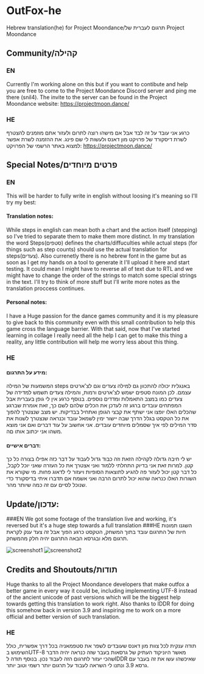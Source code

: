 # OutFox-he
Hebrew translation(he) for Project Moondance/תרגום לעברית של Project Moondance

## Community/קהילה

### EN

Currently I'm working alone on this but if you want to contibute and help you are free to come to the Project Moondance Discord server and ping me there (snil4).
The invite to the server can be found in the Project Moondance website: https://projectmoon.dance/

### HE 

כרגע אני עובד על זה לבד אבל אם מישהו רוצה לתרום ולעזור אתם מוזמנים להצטרף לשרת דיסקורד של פרויקט מון דאנס ולעשות לי שם פינג.
את ההזמנה לשרת אפשר למצוא באתר הרשמי של הפרויקט: https://projectmoon.dance/

## Special Notes/פרטים מיוחדים

### EN

This will be harder to fully write in english without loosing it's meaning so I'll try my best:
#### Translation notes:
While steps in english can mean both a chart and the action itself (stepping) so I've tried to separate them to make them more distinct.
In my translation the word Steps(סטפים) defines the charts/diffuculties while actual steps (for things such as step counts) should use the actual translation for steps(צעדים).
Also currenetly there is no hebrew font in the game but as soon as I get my hands on a tool to generate it I'll upload it here and start testing. It could mean I might have to reverse all of text due to RTL and we might have to change the order of the strings to match some special strings in the text.
I'll try to think of more stuff but I'll write more notes as the translation proccess continues.
#### Personal notes:
I have a Huge passion for the dance games community and it is my pleasure to give back to this community even with this small contribution to help this game cross the language barrier. With that said, now that I've started learning in collage I really need all the help I can get to make this thing a reality, any little contribution will help me worry less about this thing.

### HE

#### מידע על התרגום:
המשמעות של המילה steps באנגלית יכולה להתכוון גם למילה צעדים וגם לצ'ארטים עצמם. לכן המונח סטפים ישמש לצ'ארטים ורמות, והמילה צעדים תשמש למדידה של צעדים כמו במצב התאמלות ומדדים נוספים.
בנוסף כרגע אין לי גופן בעברית אבל המפתחים עובדים ברגע זה לעדכן את הכלים שלהם לשם כך, זאת אומרת שברגע שהכלים האלו יופצו אני ישתף את קבצי הגופן ואתחיל בבדיקות. יש מצב שנצטרך להפוך את כל הטקסט בגלל הדרך שבה יישור ימין לשמאל עובד וכנראה שנצטרך לשנות את סדר המילים לפי איך שסמלים מיוחדים עובדים.
אני אחשוב על עוד דברים ואם אני מוצא משהו אני יכתוב אותו םה.
#### דברים אישיים:
יש לי חיבה גדולה לקהילה הזאת וזה כבוד גדול לעבוד על דבר כזה אפילו בצורה כל כך קטן. למרות זאת אני בדיוק התחלתי ללמוד ואני אצטרך את כל העזרה שאני יוכל לקבל, כל דבר קטן יכול לעזור פה להגיע לתוצאות הסופיות ויעזור לי לדאוג פחות. מי שקורא את השורות האלו כנראה שהוא יכול לתרום הרבה ואני אשמח אם תדברו איתי בדיסקורד כדי שנוכל לסיים עם זה כמה שיותר מהר.

## Update/עדכון:
###EN
We got some footage of the translation live and working, it's reversed but it's a huge step towards a full translation
###HE
השגנו תמונות חיות של התרגום עובד בתוך המשחק, הטקסט כרגע הפוך אבל זה צעד ענק לקראת תרגום מלא ובגרסא הבאה התרגום יהיה חלק מהמשחק.

![screenshot1](https://cdn.discordapp.com/attachments/586285188158586881/776871050079371294/StepMania_fYNxL4E9jo.png)
![screenshot2](https://cdn.discordapp.com/attachments/586285188158586881/776878138302529546/StepMania_xF5IT6eNet.png)

## Credits and Shoutouts/תודות

Huge thanks to all the Project Moondance developers that make outfox a better game in every way it could be, including implementing UTF-8 instead of the ancient unicode of past versions which will be the biggest help towards getting this translation to work right. Also thanks to IDDR for doing this somehow back in version 3.9 and inspiring me to work on a more official and better version of such translation.

### HE

תודה ענקית לכל צוות מון דאנס שעובדים לשפר את סטפמאניה בכל דרך אפשרית, כולל השימוש בUTF-8 מאשר היוניקוד העתיק של גרסאות בעבר שזה כנראה יהיה הדבר שהכי יעזור לתרגום הזה לעבוד נכון. בנוסף תודה לIDDR שאיכשהו עשו את זה בעבר עם גרסא 3.9 ונתנו לי השראה לעבוד על תרגום יותר רשמי וטוב יותר. 
